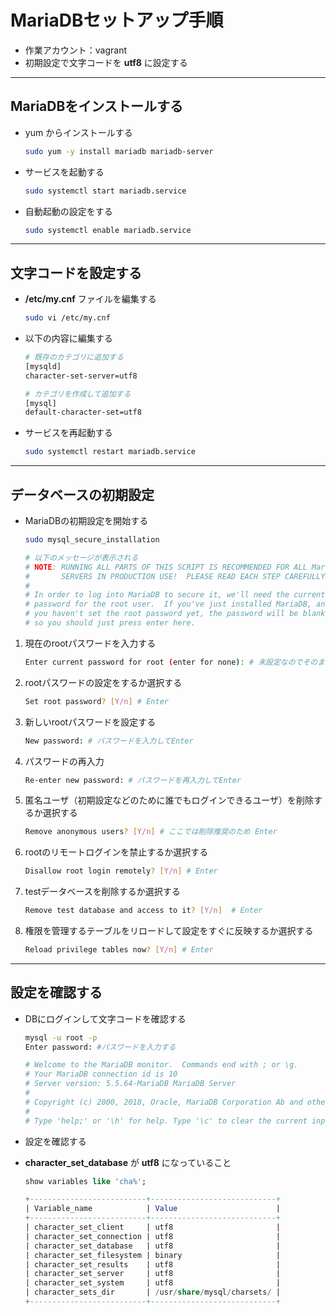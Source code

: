 # MariaDBセットアップ手順

* 作業アカウント：vagrant
* 初期設定で文字コードを __utf8__ に設定する

***

## MariaDBをインストールする

* yum からインストールする

  ```bash
  sudo yum -y install mariadb mariadb-server
  ```

* サービスを起動する

  ```bash
  sudo systemctl start mariadb.service
  ```

* 自動起動の設定をする

  ```bash
  sudo systemctl enable mariadb.service
  ```

***

## 文字コードを設定する

* __/etc/my.cnf__ ファイルを編集する

  ```bash
  sudo vi /etc/my.cnf
  ```

* 以下の内容に編集する

  ```bash
  # 既存のカテゴリに追加する
  [mysqld]
  character-set-server=utf8

  # カテゴリを作成して追加する
  [mysql]
  default-character-set=utf8
  ```

* サービスを再起動する

  ```bash
  sudo systemctl restart mariadb.service
  ```

***

## データベースの初期設定

* MariaDBの初期設定を開始する

  ```bash
  sudo mysql_secure_installation

  # 以下のメッセージが表示される
  # NOTE: RUNNING ALL PARTS OF THIS SCRIPT IS RECOMMENDED FOR ALL MariaDB
  #       SERVERS IN PRODUCTION USE!  PLEASE READ EACH STEP CAREFULLY!
  #
  # In order to log into MariaDB to secure it, we'll need the current
  # password for the root user.  If you've just installed MariaDB, and
  # you haven't set the root password yet, the password will be blank,
  # so you should just press enter here.
  ```

1. 現在のrootパスワードを入力する

    ```bash
    Enter current password for root (enter for none): # 未設定なのでそのままEnter
    ```

2. rootパスワードの設定をするか選択する

    ```bash
    Set root password? [Y/n] # Enter
    ```

3. 新しいrootパスワードを設定する

    ```bash
    New password: # パスワードを入力してEnter
    ```

4. パスワードの再入力

    ```bash
    Re-enter new password: # パスワードを再入力してEnter
    ```

5. 匿名ユーザ（初期設定などのために誰でもログインできるユーザ）を削除するか選択する

    ```bash
    Remove anonymous users? [Y/n] # ここでは削除推奨のため Enter
    ```

6. rootのリモートログインを禁止するか選択する

    ```bash
    Disallow root login remotely? [Y/n] # Enter
    ```

7. testデータベースを削除するか選択する

    ```bash
    Remove test database and access to it? [Y/n]  # Enter
    ```

8. 権限を管理するテーブルをリロードして設定をすぐに反映するか選択する

    ```bash
    Reload privilege tables now? [Y/n] # Enter
    ```

***

## 設定を確認する

* DBにログインして文字コードを確認する

  ```bash
  mysql -u root -p
  Enter password: #パスワードを入力する

  # Welcome to the MariaDB monitor.  Commands end with ; or \g.
  # Your MariaDB connection id is 10
  # Server version: 5.5.64-MariaDB MariaDB Server
  #
  # Copyright (c) 2000, 2018, Oracle, MariaDB Corporation Ab and others.
  #
  # Type 'help;' or '\h' for help. Type '\c' to clear the current input statement.
  ```

* 設定を確認する
* __character_set_database__ が __utf8__ になっていること

  ```sql
  show variables like 'cha%';

  +--------------------------+----------------------------+
  | Variable_name            | Value                      |
  +--------------------------+----------------------------+
  | character_set_client     | utf8                       |
  | character_set_connection | utf8                       |
  | character_set_database   | utf8                       |
  | character_set_filesystem | binary                     |
  | character_set_results    | utf8                       |
  | character_set_server     | utf8                       |
  | character_set_system     | utf8                       |
  | character_sets_dir       | /usr/share/mysql/charsets/ |
  +--------------------------+----------------------------+
  ```
